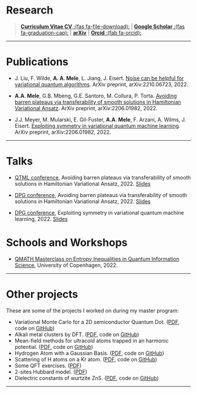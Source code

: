 # Research



>
> [**Curriculum Vitae CV** :(fas fa-file-download):](/documents/CV_AntonioAnnaMele.pdf) | [**Google Scholar** :(fas fa-graduation-cap):](https://scholar.google.com/citations?user=_kWrHQwAAAAJ&hl=en&oi=sra) | [**arXiv**](https://arxiv.org/search/quant-ph?searchtype=author&query=Mele%2C+A+A) | [**Orcid** :(fab fa-orcid):](https://orcid.org/0000-0002-1009-7331).

 
---


# Publications

*  J. Liu, F. Wilde, **A. A. Mele**, L. Jiang, J. Eisert. [Noise can be helpful for variational quantum algorithms](https://arxiv.org/abs/2210.06723). ArXiv preprint, arXiv:2210.06723, 2022.

*  **A.A. Mele**, G.B. Mbeng, G.E. Santoro, M. Collura, P. Torta. [Avoiding barren plateaus via transferability of smooth solutions in Hamiltonian Variational Ansatz](https://arxiv.org/abs/2206.01982). ArXiv preprint, arXiv:2206.01982, 2022.

*  J.J. Meyer, M. Mularski, E. Gil-Fuster, **A.A. Mele**, F. Arzani, A. Wilms, J. Eisert. [Exploiting symmetry in variational quantum machine learning](https://arxiv.org/abs/2205.06217). ArXiv preprint, arXiv:2206.01982, 2022.

---

# Talks

* [QTML conference](https://quasar.unina.it/qtml2022.html), Avoiding barren plateaus via transferability of smooth solutions in Hamiltonian Variational Ansatz, 2022. [Slides](/documents/QTML_Mele_AntonioAnna.pdf) 

* [DPG conference](https://regensburg22.dpg-tagungen.de/index.html?set_language=en), Avoiding barren plateaus via transferability of smooth solutions in Hamiltonian Variational Ansatz, 2022. [Slides](/documents/DPG_AvodingBP.pdf) 

* [DPG conference](https://regensburg22.dpg-tagungen.de/index.html?set_language=en), Exploiting symmetry in variational quantum machine learning, 2022. [Slides](/documents/DPG_Symmetry.pdf) 

# Schools and Workshops
* [QMATH Masterclass on Entropy Inequalities in Quantum Information Science](https://indico.nbi.ku.dk/event/1317/), University of Copenhagen, 2022.

---

# Other projects
These are some of the projects I worked on during my master program:
*  Variational Monte Carlo for a 2D semiconductor Quantum Dot. ([PDF](/documents/computational_5.pdf), code on [GitHub](https://github.com/AntMele/Variational-Monte-Carlo-for-a-2D-semiconductor-Quantum-Dot))
*  Alkali metal clusters by DFT. ([PDF](/documents/computational_4.pdf), code on [GitHub](https://github.com/AntMele/Alkali-metal-clusters-by-DFT))
*  Mean-field methods for ultracold atoms trapped in an harmonic potential. ([PDF](/documents/computational_3.pdf), code on [GitHub](https://github.com/AntMele/Mean-field-methods-for-ultracold-atoms-trapped-in-an-harmonic-potential))
* Hydrogen Atom with a Gaussian Basis. ([PDF](/documents/computational_2.pdf), code on [GitHub](https://github.com/AntMele/Hydrogen-Atom-with-a-Gaussian-Basis))
* Scattering of H atoms on a Kr atom. ([PDF](/documents/computational_I.pdf), code on [GitHub](https://github.com/AntMele/Scattering-of-H-atoms-on-a-Kr-atom))
* Some QFT exercises.  ([PDF](/documents/QFTexercises_AntonioMele.pdf)) 
* 2-sites Hubbard model. ([PDF](/documents/QMS1_AntonioAnnaMele.pdf)) 
* Dielectric constants of wurtzite ZnS. ([PDF](/documents/ZnS_Wurtzite_AntonioAnnaMele.pdf), code on [GitHub](https://github.com/AntMele/Dielectric-constants-of-wurtzite-ZnS))

---

